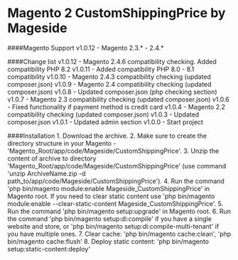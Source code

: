 Magento 2 CustomShippingPrice by Mageside
=========================================

####Magento Support
    v1.0.12 - Magento 2.3.* - 2.4.*

####Change list
    v1.0.12 - Magento 2.4.6 compatibility checking. Added compatibility PHP 8.2
    v1.0.11 - Added compatibility PHP 8.0 - 8.1 compatibility
    v1.0.10 - Magento 2.4.3 compatibility checking (updated composer.json)
    v1.0.9 - Magento 2.4 compatibility checking (updated composer.json)
    v1.0.8 - Updated composer.json (php checking section)
    v1.0.7 - Magento 2.3 compatibility checking (updated composer.json)
    v1.0.6 - Fixed functionality if payment method is credit card
    v1.0.4 - Magento 2.2 compatibility checking (updated composer.json)
    v1.0.3 - Updated composer.json
    v1.0.1 - Updated admin section
    v1.0.0 - Start project

####Installation
    1. Download the archive.
    2. Make sure to create the directory structure in your Magento - 'Magento_Root/app/code/Mageside/CustomShippingPrice'.
    3. Unzip the content of archive to directory 'Magento_Root/app/code/Mageside/CustomShippingPrice'
       (use command 'unzip ArchiveName.zip -d path_to/app/code/Mageside/CustomShippingPrice').
    4. Run the command 'php bin/magento module:enable Mageside_CustomShippingPrice' in Magento root.
       If you need to clear static content use 'php bin/magento module:enable --clear-static-content Mageside_CustomShippingPrice'.
    5. Run the command 'php bin/magento setup:upgrade' in Magento root.
    6. Run the command 'php bin/magento setup:di:compile' if you have a single website and store, 
       or 'php bin/magento setup:di:compile-multi-tenant' if you have multiple ones.
    7. Clear cache: 'php bin/magento cache:clean', 'php bin/magento cache:flush'
    8. Deploy static content: 'php bin/magento setup:static-content:deploy'
